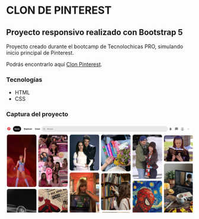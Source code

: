 # CLON DE PINTEREST
## Proyecto responsivo realizado con Bootstrap 5

Proyecto creado durante el bootcamp de Tecnolochicas PRO, simulando inicio principal de Pinterest.

Podrás encontrarlo aquí [Clon Pinterest](https://github.com/pinterest-clone.github.io).
### Tecnologías

* HTML
* CSS



### Captura del proyecto 
![Captura del proyecto](/imagenes/clon-pinterest.PNG)